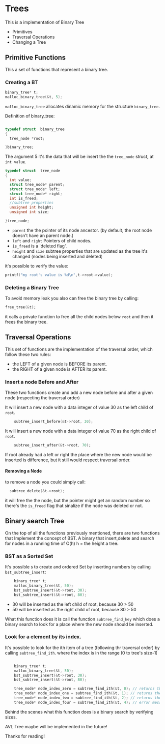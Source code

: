 # Trees

This is a implementation of Binary Tree

* Primitives
* Traversal Operations
* Changing a Tree


## Primitive Functions

This a set of functions that represent a binary tree.

### Creating a BT

```C
binary_tree* t;
malloc_binary_tree(&t, 5);
```
`malloc_binary_tree` allocates dinamic memory for the structure `binary_tree`.

Definition of binary_tree:
```C

typedef struct  binary_tree
{
  tree_node *root;

}binary_tree;

```
The argument 5 it's the data that will be insert the the `tree_node` struct, at `int value`.

```C
typedef struct  tree_node
{
  int value;
  struct tree_node* parent;
  struct tree_node* left;
  struct tree_node* right;
  int is_freed;
  //subtree properties
  unsigned int height;
  unsigned int size;

}tree_node;

```
* `parent` the the pointer of its node ancestor. (by default, the root node doesn't have an parent node.)
* `left` and `right` Pointers of child nodes.
* `is_freed` is a 'deleted flag'.
* `height` and `size` subtree properties that are updated as the tree it's changed (nodes being inserted and deleted)

it's possible to verify the value: 
```C
printf("my root's value is %d\n",t->root->value);
```

### Deleting a Binary Tree

To avoid memory leak you also can free the binary tree by calling:

```C
free_tree(&t);
```
it calls a private function to free all the child nodes below `root` and then it frees the binary tree.

## Traversal Operations

This set of functions are the implementation of the traversal order, which follow these two rules:
* the LEFT of a given node is BEFORE its parent.
* the RIGHT of a given node is AFTER its parent.

### Insert a node Before and After
These two functions create and add a new node before and after a given node (respecting the traversal order)


It will insert a new node with a data integer of value 30 as the left child of `root`.
```C
    subtree_insert_before(&t->root, 30);
```

It will insert a new node with a data integer of value 70 as the right child of `root`.
```C
    subtree_insert_after(&t->root, 70);
```

If root already had a left or right the place where the new node would be inserted is difference, but it still would respect traversal order.

#### Removing a Node

to remove a node you could simply call:
```C
  subtree_delete(&t->root);
```
it will free the the node, but the pointer might get an random number so there's the `is_freed` flag that sinalize if the node was deleted or not.

## Binary search Tree
On the top of all the functions previously mentioned, there are two functions that Implement the concept of BST. A binary that insert,delete and search for nodes in a running time of O(h) h = the height a tree.  

### BST as a Sorted Set
It's possible s to create and ordered Set by inserting numbers by calling `bst_subtree_insert`:

```C
    binary_tree* t;
    malloc_binary_tree(&t, 50);
    bst_subtree_insert(&t->root, 30);
    bst_subtree_insert(&t->root, 80);
```
* 30 will be inserted as the left child of root, because 30 > 50
* 50 will be inserted as the right child of root, because 80 > 50

What this function does it is call the function `subtree_find_key` which does a binary search to look for a place where the new node should be inserted.

### Look for a element by its index.
It's possible to look for the ith item of a tree (following thr traversal order) by calling `subtree_find_ith`.
where the index is in the range (0 to tree's size-1)
```C

    binary_tree* t;
    malloc_binary_tree(&t, 50);
    bst_subtree_insert(&t->root, 30);
    bst_subtree_insert(&t->root, 80);

    tree_node* node_index_zero = subtree_find_ith(&t, 0); // returns the the node of value 30
    tree_node* node_index_one = subtree_find_ith(&t, 1); // returns the the node of value 50
    tree_node* node_index_two = subtree_find_ith(&t, 2); // returns the the node of value 80
    tree_node* node_index_four = subtree_find_ith(&t, 4); // error message "given index ot of range!!!"
```
Behind the scenes what this function does is a binary search by verifying sizes.

AVL Tree maybe will be implemented in the future!

Thanks for reading!


